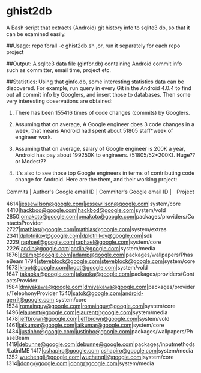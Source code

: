 ghist2db
========

A Bash script that extracts (Android) git history info to sqlite3 db, so that it can be examined easily.

##Usage:
repo forall -c ghist2db.sh
,or, run it separately for each repo project

##Output:
A sqlite3 data file (ginfor.db) containing Android commit info such as committer, email time, project etc. 

##Statistics:
Using that ginfo.db, some interesting statistics data can be discovered. For example, run query in every Git in the Android 4.0.4 to find out all commit info by Googlers, and insert those to databases. Then some very interesting observations are obtained:

1. There has been 155416 times of code changes (commits) by Googlers.

2. Assuming that on average, A Google engineer does 3 code changes in a week, that means Android had spent about 51805 staff*week of engineer work.

3. Assuming that on average, salary of Google engineer is 200K a year, Android has pay about 199250K to engineers. (51805/52*200K). Huge?? or Modest??

4. It's also to see those top Google engineers in terms of contributing code change for Android. Here are the them, and their working project:

Commits | Author's Google email ID |  Commiter's Google email ID |　Project

4614|jessewilson@google.com|jessewilson@google.com|system/core
4410|hackbod@google.com|hackbod@google.com|system/vold
2850|omakoto@google.com|omakoto@google.com|packages/providers/ContactsProvider
2727|mathias@google.com|mathias@google.com|system/extras
2341|dplotnikov@google.com|dplotnikov@google.com|sdk
2229|raphael@google.com|raphael@google.com|system/core
2226|andih@google.com|andih@google.com|system/media
1876|adamp@google.com|adamp@google.com|packages/wallpapers/PhaseBeam
1794|steveblock@google.com|steveblock@google.com|system/core
1673|kroot@google.com|kroot@google.com|system/vold
1647|takaoka@google.com|takaoka@google.com|packages/providers/ContactsProvider
1584|dmiyakawa@google.com|dmiyakawa@google.com|packages/providers/TelephonyProvider
1540|satok@google.com|android-gerrit@google.com|system/core
1534|romainguy@google.com|romainguy@google.com|system/core
1496|elaurent@google.com|elaurent@google.com|system/media
1478|jeffbrown@google.com|jeffbrown@google.com|system/vold
1461|jaikumar@google.com|jaikumar@google.com|system/core
1434|justinho@google.com|justinho@google.com|packages/wallpapers/PhaseBeam
1419|debunne@google.com|debunne@google.com|packages/inputmethods/LatinIME
1417|cshapiro@google.com|cshapiro@google.com|system/media
1352|wuchengli@google.com|wuchengli@google.com|system/core
1314|jdong@google.com|jdong@google.com|system/media﻿


